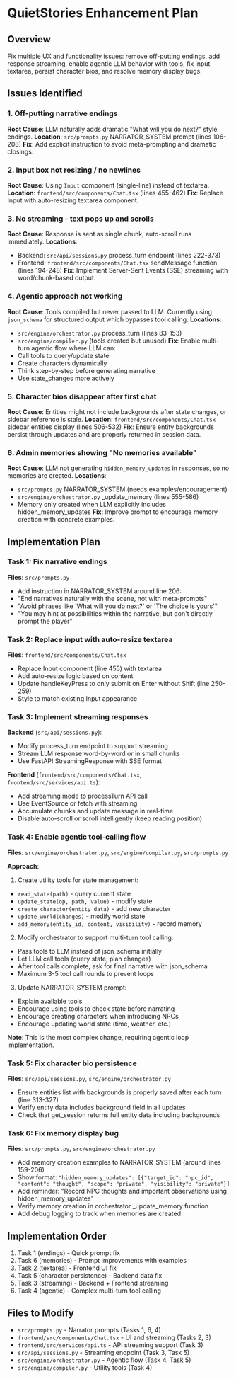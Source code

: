 # QuietStories Enhancement Plan

## Overview

Fix multiple UX and functionality issues: remove off-putting endings, add response streaming, enable agentic LLM behavior with tools, fix input textarea, persist character bios, and resolve memory display bugs.

## Issues Identified

### 1. Off-putting narrative endings

**Root Cause**: LLM naturally adds dramatic "What will you do next?" style endings.
**Location**: `src/prompts.py` NARRATOR_SYSTEM prompt (lines 106-208)
**Fix**: Add explicit instruction to avoid meta-prompting and dramatic closings.

### 2. Input box not resizing / no newlines

**Root Cause**: Using `Input` component (single-line) instead of textarea.
**Location**: `frontend/src/components/Chat.tsx` (lines 455-462)
**Fix**: Replace Input with auto-resizing textarea component.

### 3. No streaming - text pops up and scrolls

**Root Cause**: Response is sent as single chunk, auto-scroll runs immediately.
**Locations**:

- Backend: `src/api/sessions.py` process_turn endpoint (lines 222-373)
- Frontend: `frontend/src/components/Chat.tsx` sendMessage function (lines 194-248)
**Fix**: Implement Server-Sent Events (SSE) streaming with word/chunk-based output.

### 4. Agentic approach not working

**Root Cause**: Tools compiled but never passed to LLM. Currently using `json_schema` for structured output which bypasses tool calling.
**Locations**:

- `src/engine/orchestrator.py` process_turn (lines 83-153)
- `src/engine/compiler.py` (tools created but unused)
**Fix**: Enable multi-turn agentic flow where LLM can:
- Call tools to query/update state
- Create characters dynamically
- Think step-by-step before generating narrative
- Use state_changes more actively

### 5. Character bios disappear after first chat

**Root Cause**: Entities might not include backgrounds after state changes, or sidebar reference is stale.
**Location**: `frontend/src/components/Chat.tsx` sidebar entities display (lines 506-532)
**Fix**: Ensure entity backgrounds persist through updates and are properly returned in session data.

### 6. Admin memories showing "No memories available"

**Root Cause**: LLM not generating `hidden_memory_updates` in responses, so no memories are created.
**Locations**:

- `src/prompts.py` NARRATOR_SYSTEM (needs examples/encouragement)
- `src/engine/orchestrator.py` _update_memory (lines 555-586)
- Memory only created when LLM explicitly includes hidden_memory_updates
**Fix**: Improve prompt to encourage memory creation with concrete examples.

## Implementation Plan

### Task 1: Fix narrative endings

**Files**: `src/prompts.py`

- Add instruction in NARRATOR_SYSTEM around line 206:
- "End narratives naturally with the scene, not with meta-prompts"
- "Avoid phrases like 'What will you do next?' or 'The choice is yours'"
- "You may hint at possibilities within the narrative, but don't directly prompt the player"

### Task 2: Replace input with auto-resize textarea

**Files**: `frontend/src/components/Chat.tsx`

- Replace Input component (line 455) with textarea
- Add auto-resize logic based on content
- Update handleKeyPress to only submit on Enter without Shift (line 250-259)
- Style to match existing Input appearance

### Task 3: Implement streaming responses

**Backend** (`src/api/sessions.py`):

- Modify process_turn endpoint to support streaming
- Stream LLM response word-by-word or in small chunks
- Use FastAPI StreamingResponse with SSE format

**Frontend** (`frontend/src/components/Chat.tsx`, `frontend/src/services/api.ts`):

- Add streaming mode to processTurn API call
- Use EventSource or fetch with streaming
- Accumulate chunks and update message in real-time
- Disable auto-scroll or scroll intelligently (keep reading position)

### Task 4: Enable agentic tool-calling flow

**Files**: `src/engine/orchestrator.py`, `src/engine/compiler.py`, `src/prompts.py`

**Approach**:

1. Create utility tools for state management:

- `read_state(path)` - query current state
- `update_state(op, path, value)` - modify state
- `create_character(entity_data)` - add new character
- `update_world(changes)` - modify world state
- `add_memory(entity_id, content, visibility)` - record memory

2. Modify orchestrator to support multi-turn tool calling:

- Pass tools to LLM instead of json_schema initially
- Let LLM call tools (query state, plan changes)
- After tool calls complete, ask for final narrative with json_schema
- Maximum 3-5 tool call rounds to prevent loops

3. Update NARRATOR_SYSTEM prompt:

- Explain available tools
- Encourage using tools to check state before narrating
- Encourage creating characters when introducing NPCs
- Encourage updating world state (time, weather, etc.)

**Note**: This is the most complex change, requiring agentic loop implementation.

### Task 5: Fix character bio persistence

**Files**: `src/api/sessions.py`, `src/engine/orchestrator.py`

- Ensure entities list with backgrounds is properly saved after each turn (line 313-327)
- Verify entity data includes background field in all updates
- Check that get_session returns full entity data including backgrounds

### Task 6: Fix memory display bug

**Files**: `src/prompts.py`, `src/engine/orchestrator.py`

- Add memory creation examples to NARRATOR_SYSTEM (around lines 159-206)
- Show format: `"hidden_memory_updates": [{"target_id": "npc_id", "content": "thought", "scope": "private", "visibility": "private"}]`
- Add reminder: "Record NPC thoughts and important observations using hidden_memory_updates"
- Verify memory creation in orchestrator _update_memory function
- Add debug logging to track when memories are created

## Implementation Order

1. Task 1 (endings) - Quick prompt fix
2. Task 6 (memories) - Prompt improvements with examples  
3. Task 2 (textarea) - Frontend UI fix
4. Task 5 (character persistence) - Backend data fix
5. Task 3 (streaming) - Backend + Frontend streaming
6. Task 4 (agentic) - Complex multi-turn tool calling

## Files to Modify

- `src/prompts.py` - Narrator prompts (Tasks 1, 6, 4)
- `frontend/src/components/Chat.tsx` - UI and streaming (Tasks 2, 3)
- `frontend/src/services/api.ts` - API streaming support (Task 3)
- `src/api/sessions.py` - Streaming endpoint (Task 3, Task 5)
- `src/engine/orchestrator.py` - Agentic flow (Task 4, Task 5)
- `src/engine/compiler.py` - Utility tools (Task 4)